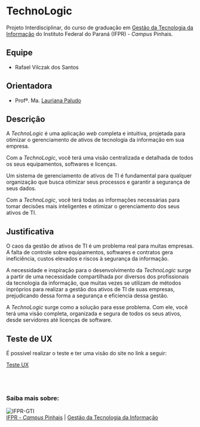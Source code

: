 # TechnoLogic

Projeto Interdisciplinar, do curso de graduação em [Gestão da Tecnologia da Informação](https://github.com/gti-ifpr) do Instituto Federal do Paraná (IFPR) - *Campus* Pinhais.

## Equipe
* Rafael Vilczak dos Santos

## Orientadora
* Profª. Ma. [Lauriana Paludo](https://github.com/lauriana)

## Descrição
A *TechnoLogic* é uma aplicação *web* completa e intuitiva, projetada para otimizar o gerenciamento de ativos de tecnologia da informação em sua empresa.

Com a *TechnoLogic*, você terá uma visão centralizada e detalhada de todos os seus equipamentos, softwares e licenças.

Um sistema de gerenciamento de ativos de TI é fundamental para qualquer organização que busca otimizar seus processos e garantir a segurança de seus dados.

Com a *TechnoLogic*, você terá todas as informações necessárias para tomar decisões mais inteligentes e otimizar o gerenciamento dos seus ativos de TI.

## Justificativa
O caos da gestão de ativos de TI é um problema real para muitas empresas. A falta de controle sobre equipamentos, softwares e contratos gera ineficiência, custos elevados e riscos à segurança da informação.

A necessidade e inspiração para o desenvolvimento da *TechnoLogic* surge a partir de uma necessidade compartilhada por diversos dos profissionais da tecnologia da informação, que muitas vezes se utilizam de métodos inpróprios para realizar a gestão dos ativos de TI de suas empresas, prejudicando dessa forma a segurança e eficiencia dessa gestão.

A *TechnoLogic* surge como a solução para esse problema. Com ele, você terá uma visão completa, organizada e segura de todos os seus ativos, desde servidores até licenças de software.

## Teste de UX
É possível realizar o teste e ter uma visão do site no link a seguir:

[Teste UX](https://app.quant-ux.com/#/test.html?h=a2aa10aLD1NtRSWw6z3GqP9SZ1oJe2UyHszPpFbBANJqW0F1BCaAQG7jBczC&ln=pt)

<br><br>

### Saiba mais sobre:

![IFPR-GTI](https://github.com/fernandacoelhodeandrade/Projeto-BonsaiGarden/assets/128326129/9f7c60f2-ee0d-43f2-8e56-8e61181496e5)
<br>
[IFPR - *Campus* Pinhais](https://ifpr.edu.br/pinhais/) | [Gestão da Tecnologia da Informação](https://ifpr.edu.br/pinhais/ifpr-pinhais/nossos-cursos/cursos-superiores/gti/)

